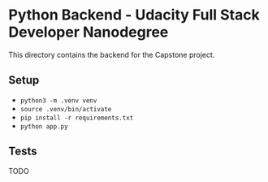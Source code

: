 # Python Backend - Udacity Full Stack Developer Nanodegree

This directory contains the backend for the Capstone project.

## Setup
- `python3 -m .venv venv`
- `source .venv/bin/activate`
- `pip install -r requirements.txt`
- `python app.py`

## Tests
TODO

